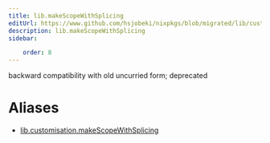 ```yaml
---
title: lib.makeScopeWithSplicing
editUrl: https://www.github.com/hsjobeki/nixpkgs/blob/migrated/lib/customisation.nix#L296C5
description: lib.makeScopeWithSplicing
sidebar:

    order: 8
---
```


backward compatibility with old uncurried form; deprecated


# Aliases

- [lib.customisation.makeScopeWithSplicing](/nix-doc-comments/reference/lib/customisation/lib-customisation-makescopewithsplicing)


